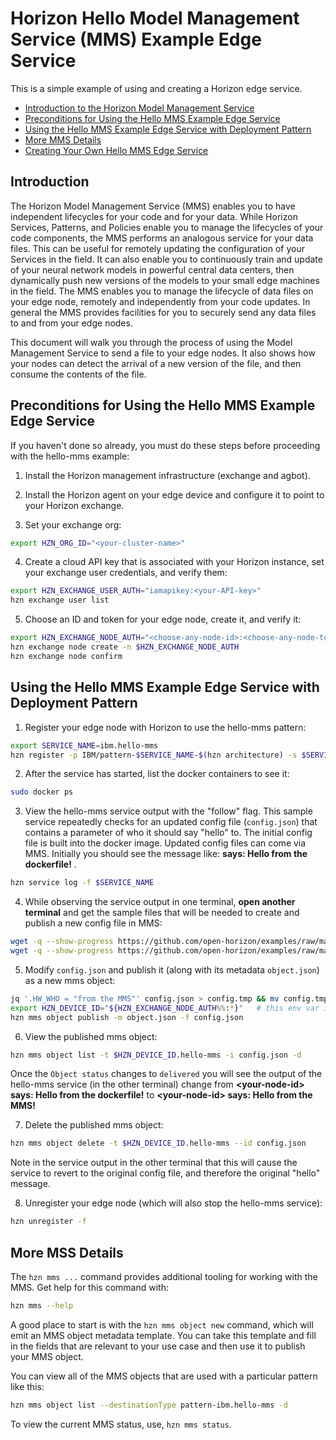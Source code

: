 # Horizon Hello Model Management Service (MMS) Example Edge Service

This is a simple example of using and creating a Horizon edge service.

- [Introduction to the Horizon Model Management Service](#introduction)
- [Preconditions for Using the Hello MMS Example Edge Service](#preconditions)
- [Using the Hello MMS Example Edge Service with Deployment Pattern](#using-hello-mms-pattern)
- [More MMS Details](#mms-deets)
- [Creating Your Own Hello MMS Edge Service](CreateService.md)

## <a id=introduction></a> Introduction

The Horizon Model Management Service (MMS) enables you to have independent lifecycles for your code and for your data. While Horizon Services, Patterns, and Policies enable you to manage the lifecycles of your code components, the MMS performs an analogous service for your data files.  This can be useful for remotely updating the configuration of your Services in the field. It can also enable you to continuously train and update of your neural network models in powerful central data centers, then dynamically push new versions of the models to your small edge machines in the field. The MMS enables you to manage the lifecycle of data files on your edge node, remotely and independently from your code updates. In general the MMS provides facilities for you to securely send any data files to and from your edge nodes.

This document will walk you through the process of using the Model Management Service to send a file to your edge nodes. It also shows how your nodes can detect the arrival of a new version of the file, and then consume the contents of the file.

## <a id=preconditions></a> Preconditions for Using the Hello MMS Example Edge Service

If you haven't done so already, you must do these steps before proceeding with the hello-mms example:

1. Install the Horizon management infrastructure (exchange and agbot).

2. Install the Horizon agent on your edge device and configure it to point to your Horizon exchange.

3. Set your exchange org:

```bash
export HZN_ORG_ID="<your-cluster-name>"
```

4. Create a cloud API key that is associated with your Horizon instance, set your exchange user credentials, and verify them:

```bash
export HZN_EXCHANGE_USER_AUTH="iamapikey:<your-API-key>"
hzn exchange user list
```

5. Choose an ID and token for your edge node, create it, and verify it:

```bash
export HZN_EXCHANGE_NODE_AUTH="<choose-any-node-id>:<choose-any-node-token>"
hzn exchange node create -n $HZN_EXCHANGE_NODE_AUTH
hzn exchange node confirm
```

## <a id=using-hello-mms-pattern></a> Using the Hello MMS Example Edge Service with Deployment Pattern

1. Register your edge node with Horizon to use the hello-mms pattern:

  ```bash
  export SERVICE_NAME=ibm.hello-mms
  hzn register -p IBM/pattern-$SERVICE_NAME-$(hzn architecture) -s $SERVICE_NAME --serviceorg IBM
  ```

2. After the service has started, list the docker containers to see it:

  ``` bash
  sudo docker ps
  ```

3. View the hello-mms service output with the "follow" flag. This sample service repeatedly checks for an updated config file (`config.json`) that contains a parameter of who it should say "hello" to. The initial config file is built into the docker image. Updated config files can come via MMS. Initially you should see the message like: **<your-node-id> says: Hello from the dockerfile!** .

  ```bash
  hzn service log -f $SERVICE_NAME
  ```

4. While observing the service output in one terminal, **open another terminal** and get the sample files that will be needed to create and publish a new config file in MMS:

  ```bash
  wget -q --show-progress https://github.com/open-horizon/examples/raw/master/edge/services/helloMMS/object.json
  wget -q --show-progress https://github.com/open-horizon/examples/raw/master/edge/services/helloMMS/config.json
  ```

5. Modify `config.json` and publish it (along with its metadata `object.json`) as a new mms object:

  ```bash
  jq '.HW_WHO = "from the MMS"' config.json > config.tmp && mv config.tmp config.json
  export HZN_DEVICE_ID="${HZN_EXCHANGE_NODE_AUTH%%:*}"   # this env var is referenced in object.json
  hzn mms object publish -m object.json -f config.json
  ```

6. View the published mms object:

  ```bash
  hzn mms object list -t $HZN_DEVICE_ID.hello-mms -i config.json -d
  ```

  Once the `Object status` changes to `delivered` you will see the output of the hello-mms service (in the other terminal) change from **\<your-node-id\> says: Hello from the dockerfile!** to **\<your-node-id\> says: Hello from the MMS!**

7. Delete the published mms object:

  ```bash
  hzn mms object delete -t $HZN_DEVICE_ID.hello-mms --id config.json
  ```

  Note in the service output in the other terminal that this will cause the service to revert to the original config file, and therefore the original "hello" message.

8. Unregister your edge node (which will also stop the hello-mms service):

  ```bash
  hzn unregister -f
  ```

## <a id=mms-deets></a> More MSS Details

The `hzn mms ...` command provides additional tooling for working with the MMS. Get  help for this command with:

```bash
hzn mms --help
```

A good place to start is with the `hzn mms object new` command, which will emit an MMS object metadata template. You can take this template and fill in the fields that are relevant to your use case and then use it to publish your MMS object.

You can view all of the MMS objects that are used with a particular pattern like this:

```bash
hzn mms object list --destinationType pattern-ibm.hello-mms -d
```

To view the current MMS status, use, `hzn mms status`.
